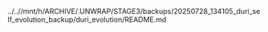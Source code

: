 ../..//mnt/h/ARCHIVE/.UNWRAP/STAGE3/backups/20250728_134105_duri_self_evolution_backup/duri_evolution/README.md